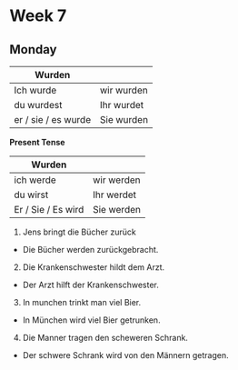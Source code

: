 # Week 7


## Monday

| Wurden              |            |
| ------------------- | ---------- |
| Ich wurde           | wir wurden |
| du wurdest          | Ihr wurdet |
| er / sie / es wurde | Sie wurden |

**Present Tense**

| Wurden             |            |
| ------------------ | ---------- |
| ich werde          | wir werden |
| du wirst           | Ihr werdet |
| Er / Sie / Es wird | Sie werden |

1. Jens bringt die Bücher zurück
- Die Bücher werden zurückgebracht.

2. Die Krankenschwester hildt dem Arzt. 
- Der Arzt hilft der Krankenschwester.

3. In munchen trinkt man viel Bier.
- In München wird viel Bier getrunken.

4. Die Manner tragen den scheweren Schrank.
- Der schwere Schrank wird von den Männern getragen.

